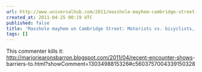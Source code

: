 ```yaml
---
url: http://www.universalhub.com/2011/masshole-mayhem-cambridge-street-motorists-vs-bicy
created_at: 2011-04-25 00:19 UTC
published: false
title: 'Masshole mayhem on Cambridge Street: Motorists vs. bicyclists, again'
tags: []
---
```


This commenter kills it: <a href="http://marjoriearonsbarron.blogspot.com/2011/04/recent-encounter-shows-barriers-to.html?showComment=1303498815326#c5603757004339150328">http://marjoriearonsbarron.blogspot.com/2011/04/recent-encounter-shows<wbr>-barriers-to.html?showComment=1303498815326#c5603757004339150328</a>
